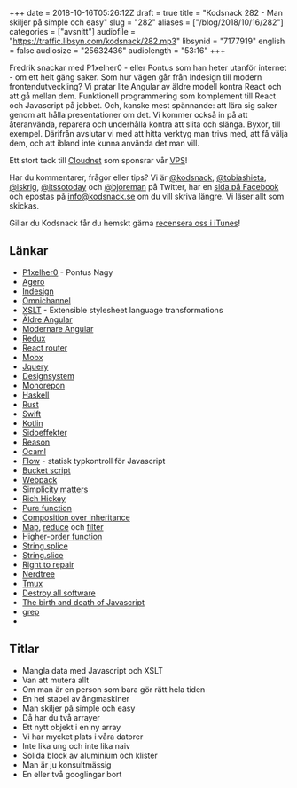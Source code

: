 +++
date = 2018-10-16T05:26:12Z
draft = true
title = "Kodsnack 282 - Man skiljer på simple och easy"
slug = "282"
aliases = ["/blog/2018/10/16/282"]
categories = ["avsnitt"]
audiofile = "https://traffic.libsyn.com/kodsnack/282.mp3"
libsynid = "7177919"
english = false
audiosize = "25632436"
audiolength = "53:16"
+++

Fredrik snackar med P1xelher0 - eller Pontus som han heter utanför internet - om ett helt gäng saker. Som hur vägen går från Indesign till modern frontendutveckling? Vi pratar lite Angular av äldre modell kontra React och att gå mellan dem. Funktionell programmering som komplement till React och Javascript på jobbet. Och, kanske mest spännande: att lära sig saker genom att hålla presentationer om det. Vi kommer också in på att återanvända, reparera och underhålla kontra att slita och slänga. Byxor, till exempel. Därifrån avslutar vi med att hitta verktyg man trivs med, att få välja dem, och att ibland inte kunna använda det man vill.

Ett stort tack till [Cloudnet](http://www.cloudnet.se) som sponsrar vår [VPS](http://en.wikipedia.org/wiki/Virtual_private_server)!

Har du kommentarer, frågor eller tips? Vi är [@kodsnack](https://www.twitter.com/kodsnack), [@tobiashieta](https://www.twitter.com/tobiashieta), [@iskrig](https://www.twitter.com/iskrig), [@itssotoday](https://twitter.com/itssotoday) och [@bjoreman](https://www.twitter.com/bjoreman) på Twitter, har en [sida på Facebook](https://www.facebook.com/kodsnack) och epostas på [info@kodsnack.se](mailto:info@kodsnack.se) om du vill skriva längre. Vi läser allt som skickas.

Gillar du Kodsnack får du hemskt gärna [recensera oss i iTunes](http://itunes.apple.com/se/podcast/kodsnack/id561631498?l=en)!

## Länkar ##
* [P1xelher0](https://twitter.com/p1xelher0) - Pontus Nagy
* [Agero](https://www.agero.se/)
* [Indesign](https://en.wikipedia.org/wiki/Adobe_InDesign)
* [Omnichannel](https://en.wikipedia.org/wiki/Omnichannel)
* [XSLT](https://en.wikipedia.org/wiki/XSLT) - Extensible stylesheet language transformations
* [Äldre Angular](https://en.wikipedia.org/wiki/AngularJS)
* [Modernare Angular](https://en.wikipedia.org/wiki/Angular_%28application_platform%29)
* [Redux](https://en.wikipedia.org/wiki/Redux_%28JavaScript_library%29)
* [React router](https://reacttraining.com/react-router/)
* [Mobx](https://mobx.js.org/)
* [Jquery](https://jquery.com/)
* [Designsystem](https://uxdesign.cc/everything-you-need-to-know-about-design-systems-54b109851969)
* [Monorepon](https://medium.com/@patrickleet/mono-repo-or-multi-repo-why-choose-one-when-you-can-have-both-e9c77bd0c668)
* [Haskell](https://en.wikipedia.org/wiki/Haskell_%28programming_language%29)
* [Rust](https://en.wikipedia.org/wiki/Rust_%28programming_language%29)
* [Swift](https://en.wikipedia.org/wiki/Swift_%28programming_language%29)
* [Kotlin](https://en.wikipedia.org/wiki/Kotlin_%28programming_language%29)
* [Sidoeffekter](https://en.wikipedia.org/wiki/Side_effect_%28computer_science%29)
* [Reason](https://reasonml.github.io/)
* [Ocaml](https://en.wikipedia.org/wiki/OCaml)
* [Flow](https://flow.org/) - statisk typkontroll för Javascript
* [Bucket script](https://qbox.io/blog/all-about-elasticsearch-bucket-script)
* [Webpack](https://webpack.js.org/)
* [Simplicity matters](https://www.youtube.com/watch?v=rI8tNMsozo0)
* [Rich Hickey](https://twitter.com/richhickey)
* [Pure function](https://en.wikipedia.org/wiki/Pure_function)
* [Composition over inheritance](https://en.wikipedia.org/wiki/Composition_over_inheritance)
* [Map](https://en.wikipedia.org/wiki/Map_%28parallel_pattern%29), [reduce](https://en.wikipedia.org/wiki/Reduce_%28parallel_pattern%29) och [filter](https://developer.mozilla.org/en-US/docs/Web/JavaScript/Reference/Global_Objects/Array/filter)
* [Higher-order function](https://en.wikipedia.org/wiki/Higher-order_function)
* [String.splice](https://developer.mozilla.org/en-US/docs/Web/JavaScript/Reference/Global_Objects/Array/splice)
* [String.slice](https://developer.mozilla.org/en-US/docs/Web/JavaScript/Reference/Global_Objects/String/slice)
* [Right to repair](https://en.wikipedia.org/wiki/Electronics_right_to_repair)
* [Nerdtree](https://github.com/scrooloose/nerdtree)
* [Tmux](https://hackernoon.com/a-gentle-introduction-to-tmux-8d784c404340)
* [Destroy all software](https://www.destroyallsoftware.com/screencasts)
* [The birth and death of Javascript](https://www.destroyallsoftware.com/talks/the-birth-and-death-of-javascript)
* [grep](https://en.wikipedia.org/wiki/Grep)
* 

## Titlar ##
* Mangla data med Javascript och XSLT
* Van att mutera allt
* Om man är en person som bara gör rätt hela tiden
* En hel stapel av ångmaskiner
* Man skiljer på simple och easy
* Då har du två arrayer
* Ett nytt objekt i en ny array
* Vi har mycket plats i våra datorer
* Inte lika ung och inte lika naiv
* Solida block av aluminium och klister
* Man är ju konsultmässig
* En eller två googlingar bort